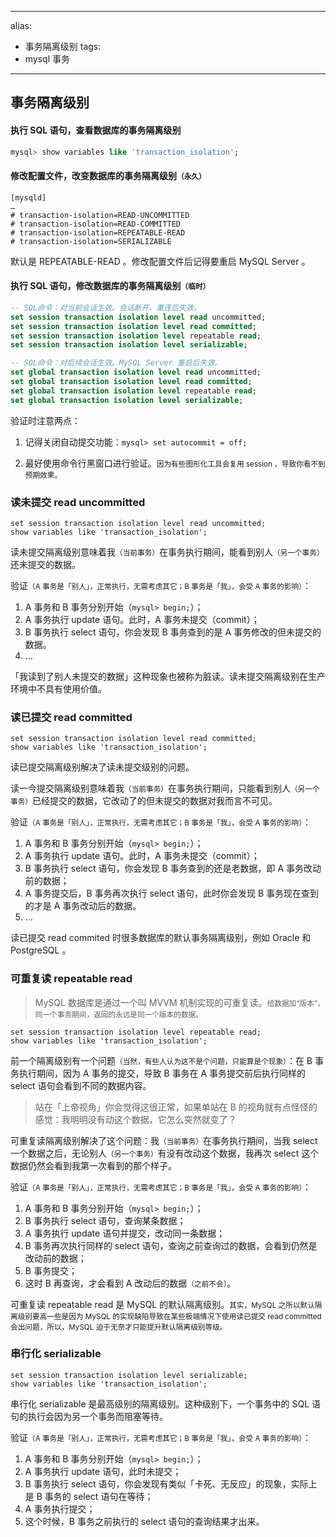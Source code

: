 
---
alias: 
- 事务隔离级别
tags:
- mysql 事务
---

## 事务隔离级别

#### 执行 SQL 语句，查看数据库的事务隔离级别

```sql
mysql> show variables like 'transaction_isolation';
```

#### 修改配置文件，改变数据库的事务隔离级别<small>（永久）</small>

```text
[mysqld]
…
# transaction-isolation=READ-UNCOMMITTED
# transaction-isolation=READ-COMMITTED
# transaction-isolation=REPEATABLE-READ
# transaction-isolation=SERIALIZABLE
```

默认是 REPEATABLE-READ 。修改配置文件后记得要重启 MySQL Server 。

#### 执行 SQL 语句，修改数据库的事务隔离级别<small>（临时）</small>

```sql
-- SQL命令：对当前会话生效。会话断开、重连后失效。
set session transaction isolation level read uncommitted;
set session transaction isolation level read committed;
set session transaction isolation level repeatable read;
set session transaction isolation level serializable;

-- SQL命令：对后续会话生效。MySQL Server 重启后失效。
set global transaction isolation level read uncommitted;
set global transaction isolation level read committed;
set global transaction isolation level repeatable read;
set global transaction isolation level serializable;
```

验证时注意两点：

1. 记得关闭自动提交功能：`mysql> set autocommit = off;`

2. 最好使用命令行黑窗口进行验证。<small>因为有些图形化工具会复用 session ，导致你看不到预期效果。</small>

### 读未提交 read uncommitted

```mysql
set session transaction isolation level read uncommitted;
show variables like 'transaction_isolation';
```

读未提交隔离级别意味着我<small>（当前事务）</small>在事务执行期间，能看到别人<small>（另一个事务）</small>还未提交的数据。

验证<small>（A 事务是「别人」，正常执行，无需考虑其它；B 事务是「我」，会受 A 事务的影响）</small>：

1. A 事务和 B 事务分别开始（`mysql> begin;`）；
2. A 事务执行 update 语句。此时，A 事务未提交（commit）；
3. B 事务执行 select 语句，你会发现 B 事务查到的是 A 事务修改的但未提交的数据。
4. …

「我读到了别人未提交的数据」这种现象也被称为脏读。读未提交隔离级别在生产环境中不具有使用价值。

### 读已提交 read committed

```mysql
set session transaction isolation level read committed;
show variables like 'transaction_isolation';
```

读已提交隔离级别解决了读未提交级别的问题。

读一今提交隔离级别意味着我<small>（当前事务）</small>在事务执行期间，只能看到别人<small>（另一个事务）</small>已经提交的数据，它改动了的但未提交的数据对我而言不可见。

验证<small>（A 事务是「别人」，正常执行，无需考虑其它；B 事务是「我」，会受 A 事务的影响）</small>：

1. A 事务和 B 事务分别开始（`mysql> begin;`）；
2. A 事务执行 update 语句。此时，A 事务未提交（commit）；
3. B 事务执行 select 语句，你会发现 B 事务查到的还是老数据，即 A 事务改动前的数据；
4. A 事务提交后，B 事务再次执行 select 语句，此时你会发现 B 事务现在查到的才是 A 事务改动后的数据。
5. …

读已提交 read commited 时很多数据库的默认事务隔离级别，例如 Oracle 和 PostgreSQL 。

### 可重复读 repeatable read

> MySQL 数据库是通过一个叫 MVVM 机制实现的可重复读。<small>给数据加“版本”，同一个事务期间，返回的永远是同一个版本的数据。</small>

```mysql
set session transaction isolation level repeatable read;
show variables like 'transaction_isolation';
```

前一个隔离级别有一个问题<small>（当然，有些人认为这不是个问题，只能算是个现象）</small>：在 B 事务执行期间，因为 A 事务的提交，导致 B 事务在 A 事务提交前后执行同样的 select 语句会看到不同的数据内容。

> 站在「上帝视角」你会觉得这很正常，如果单站在 B 的视角就有点怪怪的感觉：我明明没有动这个数据，它怎么突然就变了？

可重复读隔离级别解决了这个问题：我<small>（当前事务）</small>在事务执行期间，当我 select 一个数据之后，无论别人<small>（另一个事务）</small>有没有改动这个数据，我再次 select 这个数据仍然会看到我第一次看到的那个样子。

验证<small>（A 事务是「别人」，正常执行，无需考虑其它；B 事务是「我」，会受 A 事务的影响）</small>：

1. A 事务和 B 事务分别开始（`mysql> begin;`）；
2. B 事务执行 select 语句，查询某条数据；
3. A 事务执行 update 语句并提交，改动同一条数据；
4. B 事务再次执行同样的 select 语句，查询之前查询过的数据，会看到仍然是改动前的数据；
5. B 事务提交；
6. 这时 B 再查询，才会看到 A 改动后的数据<small>（之前不会）</small>。

可重复读 repeatable read 是 MySQL 的默认隔离级别。<small>其实，MySQL 之所以默认隔离级别要高一些是因为 MySQL 的实现缺陷导致在某些极端情况下使用读已提交 read committed 会出问题，所以，MySQL 迫于无奈才只能提升默认隔离级别等级。</small>

### 串行化 serializable

```mysql
set session transaction isolation level serializable;
show variables like 'transaction_isolation';
```

串行化 serializable 是最高级别的隔离级别。这种级别下，一个事务中的 SQL 语句的执行会因为另一个事务而阻塞等待。

验证<small>（A 事务是「别人」，正常执行，无需考虑其它；B 事务是「我」，会受 A 事务的影响）</small>：

1. A 事务和 B 事务分别开始（`mysql> begin;`）；
2. A 事务执行 update 语句，此时未提交；
3. B 事务执行 select 语句，你会发现有类似「卡死、无反应」的现象，实际上是 B 事务的 select 语句在等待；
4. A 事务执行提交；
5. 这个时候，B 事务之前执行的 select 语句的查询结果才出来。


